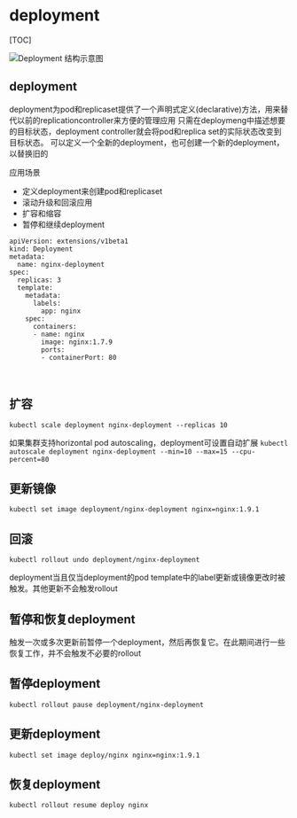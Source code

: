 # deployment

[TOC]

![Deployment 结构示意图](https://jimmysong.io/kubernetes-handbook/images/deployment-cheatsheet.png)

## deployment
deployment为pod和replicaset提供了一个声明式定义(declarative)方法，用来替代以前的replicationcontroller来方便的管理应用
只需在deploymeng中描述想要的目标状态，deployment controller就会将pod和replica set的实际状态改变到目标状态。
可以定义一个全新的deployment，也可创建一个新的deployment，以替换旧的

应用场景
- 定义deployment来创建pod和replicaset
- 滚动升级和回滚应用
- 扩容和缩容
- 暂停和继续deployment

```
apiVersion: extensions/v1beta1
kind: Deployment
metadata:
  name: nginx-deployment
spec:
  replicas: 3
  template:
    metadata:
      labels:
        app: nginx
    spec:
      containers:
      - name: nginx
        image: nginx:1.7.9
        ports:
        - containerPort: 80
```
        
## 扩容
```kubectl scale deployment nginx-deployment --replicas 10```

如果集群支持horizontal pod autoscaling，deployment可设置自动扩展
```kubectl autoscale deployment nginx-deployment --min=10 --max=15 --cpu-percent=80```

## 更新镜像
```kubectl set image deployment/nginx-deployment nginx=nginx:1.9.1```

## 回滚
```kubectl rollout undo deployment/nginx-deployment```

deployment当且仅当deployment的pod template中的label更新或镜像更改时被触发。其他更新不会触发rollout


## 暂停和恢复deployment
触发一次或多次更新前暂停一个deployment，然后再恢复它。在此期间进行一些恢复工作，并不会触发不必要的rollout

## 暂停deployment
```kubectl rollout pause deployment/nginx-deployment```
## 更新deployment
```kubectl set image deploy/nginx nginx=nginx:1.9.1```
## 恢复deployment
```kubectl rollout resume deploy nginx```
